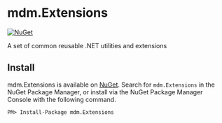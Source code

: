 # mdm.Extensions
[![NuGet](https://img.shields.io/nuget/v/mdm.Extensions?label=nuget)](https://www.nuget.org/packages/mdm.Extensions)

A set of common reusable .NET utilities and extensions

## Install
mdm.Extensions is available on [NuGet](https://www.nuget.org/packages/mdm.Extensions/). Search for `mdm.Extensions` in the NuGet Package Manager, or install via the NuGet Package Manager Console with the following command.

```
PM> Install-Package mdm.Extensions
```
